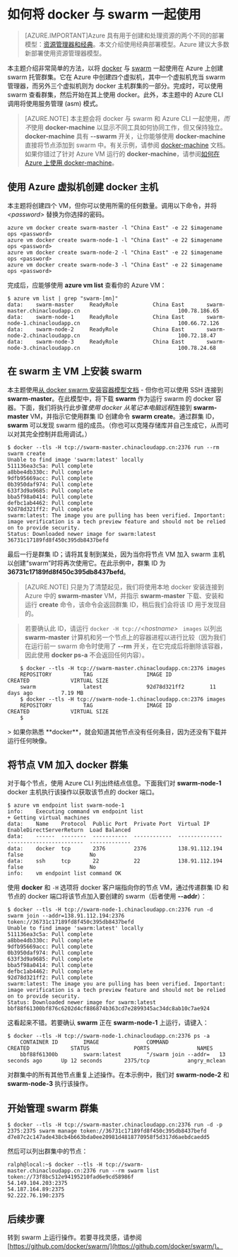 <properties
   pageTitle="在 Azure 上将 docker 与 swarm 一起使用入门"
   description="介绍如何使用 Docker VM 扩展创建一组 VM，以及如何使用 swarm 创建 Docker 群集。"
   services="virtual-machines"
   documentationCenter="virtual-machines-linux"
   authors="squillace"
   manager="timlt"
   editor="tysonn"
   tags="azure-service-management"/>

<tags
	ms.service="virtual-machines-linux"
	ms.date="01/04/2016"
	wacn.date="02/26/2016"/>

# 如何将 docker 与 swarm 一起使用

> [AZURE.IMPORTANT]Azure 具有用于创建和处理资源的两个不同的部署模型：[资源管理器和经典](/documentation/articles/resource-manager-deployment-model/)。本文介绍使用经典部署模型。Azure 建议大多数新部署使用资源管理器模型。

本主题介绍非常简单的方法，以将 [docker](https://www.docker.com/) 与 [swarm](https://github.com/docker/swarm) 一起使用在 Azure 上创建 swarm 托管群集。它在 Azure 中创建四个虚拟机，其中一个虚拟机充当 swarm 管理器，而另外三个虚拟机则为 docker 主机群集的一部分。完成时，可以使用 swarm 查看群集，然后开始在其上使用 docker。此外，本主题中的 Azure CLI 调用将使用服务管理 (asm) 模式。

> [AZURE.NOTE] 本主题会将 docker 与 swarm 和 Azure CLI 一起使用，*而不*使用 **docker-machine** 以显示不同工具如何协同工作，但又保持独立。**docker-machine** 具有 **--swarm** 开关，让你能够使用 **docker-machine** 直接将节点添加到 swarm 中。有关示例，请参阅 [docker-machine](https://github.com/docker/machine) 文档。如果你错过了针对 Azure VM 运行的 **docker-machine**，请参阅[如何在 Azure 上使用 docker-machine](/documentation/articles/virtual-machines-linux-docker-machine/)。

## 使用 Azure 虚拟机创建 docker 主机

本主题将创建四个 VM，但你可以使用所需的任何数量。调用以下命令，并将 *&lt;password&gt;* 替换为你选择的密码。

    azure vm docker create swarm-master -l "China East" -e 22 $imagename ops <password>
    azure vm docker create swarm-node-1 -l "China East" -e 22 $imagename ops <password>
    azure vm docker create swarm-node-2 -l "China East" -e 22 $imagename ops <password>
    azure vm docker create swarm-node-3 -l "China East" -e 22 $imagename ops <password>

完成后，应能够使用 **azure vm list** 查看你的 Azure VM：

    $ azure vm list | grep "swarm-[mn]"
    data:    swarm-master     ReadyRole           China East       swarm-master.chinacloudapp.cn                               100.78.186.65
    data:    swarm-node-1     ReadyRole           China East       swarm-node-1.chinacloudapp.cn                               100.66.72.126
    data:    swarm-node-2     ReadyRole           China East       swarm-node-2.chinacloudapp.cn                               100.72.18.47  
    data:    swarm-node-3     ReadyRole           China East       swarm-node-3.chinacloudapp.cn                               100.78.24.68  

## 在 swarm 主 VM 上安装 swarm

本主题使用[从 docker swarm 安装容器模型文档](https://github.com/docker/swarm#1---docker-image) - 但你也可以使用 SSH 连接到 **swarm-master**。在此模型中，将下载 **swarm** 作为运行 swarm 的 docker 容器。下面，我们将执行此步骤*使用 docker 从笔记本电脑远程*连接到 **swarm-master** VM，并指示它使用群集 ID 创建命令 **swarm create**。通过群集 ID，**swarm** 可以发现 swarm 组的成员。（你也可以克隆存储库并自己生成它，从而可以对其完全控制并启用调试。）

    $ docker --tls -H tcp://swarm-master.chinacloudapp.cn:2376 run --rm swarm create
    Unable to find image 'swarm:latest' locally
    511136ea3c5a: Pull complete
    a8bbe4db330c: Pull complete
    9dfb95669acc: Pull complete
    0b3950daf974: Pull complete
    633f3d9a9685: Pull complete
    bba5f98a0414: Pull complete
    defbc1ab4462: Pull complete
    92d78d321ff2: Pull complete
    swarm:latest: The image you are pulling has been verified. Important: image verification is a tech preview feature and should not be relied on to provide security.
    Status: Downloaded newer image for swarm:latest
    36731c17189fd8f450c395db8437befd

最后一行是群集 ID；请将其复制到某处，因为当你将节点 VM 加入 swarm 主机以创建“swarm”时将再次使用它。在此示例中，群集 ID 为 **36731c17189fd8f450c395db8437befd**。

> [AZURE.NOTE] 只是为了清楚起见，我们将使用本地 docker 安装连接到 Azure 中的 **swarm-master** VM，并指示 **swarm-master** 下载、安装和运行 **create** 命令，该命令会返回群集 ID，稍后我们会将该 ID 用于发现目的。
<!-- -->
> 若要确认此 ID，请运行 `docker -H tcp://`*&lt;hostname&gt;* ` images` 以列出 **swarm-master** 计算机和另一个节点上的容器进程以进行比较（因为我们在运行前一 swarm 命令时使用了 **--rm** 开关，在它完成后将删除该容器，因此使用 **docker ps-a** 不会返回任何内容）。


        $ docker --tls -H tcp://swarm-master.chinacloudapp.cn:2376 images
        REPOSITORY          TAG                 IMAGE ID            CREATED             VIRTUAL SIZE
        swarm               latest              92d78d321ff2        11 days ago         7.19 MB
        $ docker --tls -H tcp://swarm-node-1.chinacloudapp.cn:2376 images
        REPOSITORY          TAG                 IMAGE ID            CREATED             VIRTUAL SIZE
        $
<P />
> 如果你熟悉 **docker**，就会知道其他节点没有任何条目，因为还没有下载并运行任何映像。

## 将节点 VM 加入 docker 群集

对于每个节点，使用 Azure CLI 列出终结点信息。下面我们对 **swarm-node-1** docker 主机执行该操作以获取该节点的 docker 端口。

    $ azure vm endpoint list swarm-node-1
    info:    Executing command vm endpoint list
    + Getting virtual machines
    data:    Name    Protocol  Public Port  Private Port  Virtual IP      EnableDirectServerReturn  Load Balanced
    data:    ------  --------  -----------  ------------  --------------  ------------------------  -------------
    data:    docker  tcp       2376         2376          138.91.112.194  false                     No
    data:    ssh     tcp       22           22            138.91.112.194  false                     No
    info:    vm endpoint list command OK


使用 **docker** 和 `-H` 选项将 docker 客户端指向你的节点 VM，通过传递群集 ID 和节点的 docker 端口将该节点加入要创建的 swarm（后者使用 **--addr**）：

    $ docker --tls -H tcp://swarm-node-1.chinacloudapp.cn:2376 run -d swarm join --addr=138.91.112.194:2376 token://36731c17189fd8f450c395db8437befd
    Unable to find image 'swarm:latest' locally
    511136ea3c5a: Pull complete
    a8bbe4db330c: Pull complete
    9dfb95669acc: Pull complete
    0b3950daf974: Pull complete
    633f3d9a9685: Pull complete
    bba5f98a0414: Pull complete
    defbc1ab4462: Pull complete
    92d78d321ff2: Pull complete
    swarm:latest: The image you are pulling has been verified. Important: image verification is a tech preview feature and should not be relied on to provide security.
    Status: Downloaded newer image for swarm:latest
    bbf88f61300bf876c6202d4cf886874b363cd7e2899345ac34dc8ab10c7ae924

这看起来不错。若要确认 **swarm** 正在 **swarm-node-1** 上运行，请键入：

    $ docker --tls -H tcp://swarm-node-1.chinacloudapp.cn:2376 ps -a
        CONTAINER ID        IMAGE               COMMAND                CREATED             STATUS              PORTS               NAMES
        bbf88f61300b        swarm:latest        "/swarm join --addr=   13 seconds ago      Up 12 seconds       2375/tcp            angry_mclean

对群集中的所有其他节点重复上述操作。在本示例中，我们对 **swarm-node-2** 和 **swarm-node-3** 执行该操作。

## 开始管理 swarm 群集

    $ docker --tls -H tcp://swarm-master.chinacloudapp.cn:2376 run -d -p 2375:2375 swarm manage token://36731c17189fd8f450c395db8437befd
    d7e87c2c147ade438cb4b663bda0ee20981d4818770958f5d317d6aebdcaedd5

然后可以列出群集中的节点：

    ralph@local:~$ docker --tls -H tcp://swarm-master.chinacloudapp.cn:2376 run --rm swarm list token://73f8bc512e94195210fad6e9cd58986f
    54.149.104.203:2375
    54.187.164.89:2375
    92.222.76.190:2375

<!--Every topic should have next steps and links to the next logical set of content to keep the customer engaged-->
## 后续步骤

转到 swarm 上运行操作。若要寻找灵感，请参阅 [https://github.com/docker/swarm/](https://github.com/docker/swarm/)。

<!-- links -->

[docker-machine-azure]: /documentation/articles/virtual-machines-linux-docker-machine/
 

<!---HONumber=Mooncake_0215_2016-->